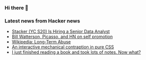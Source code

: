 ### Hi there 👋

<!--
**arashid-sh/arashid-sh** is a ✨ _special_ ✨ repository because its `README.md` (this file) appears on your GitHub profile.

Here are some ideas to get you started:

- 🔭 I’m currently working on ...
- 🌱 I’m currently learning ...
- 👯 I’m looking to collaborate on ...
- 🤔 I’m looking for help with ...
- 💬 Ask me about ...
- 📫 How to reach me: ...
- 😄 Pronouns: ...
- ⚡ Fun fact: ...
-->

### Latest news from Hacker news
<!-- BLOG-POST-LIST:START -->
- [Stacker &lpar;YC S20&rpar; Is Hiring a Senior Data Analyst](https://apply.workable.com/stackerhq/j/7AA9A3E3E9/)
- [Bill Watterson, Picasso, and HN on self promotion](https://herbertlui.net/bill-watterson-picasso-and-hn-on-self-promotion/)
- [Wikipedia: Long-Term Abuse](https://en.wikipedia.org/wiki/Wikipedia:Long-term_abuse)
- [An interactive mechanical contraption in pure CSS](https://cohost.org/blackle/post/42994-contraption)
- [I just finished reading a book and took lots of notes. Now what?](https://writing.bobdoto.computer/question-i-just-finished-reading-a-book-and-took-lots-of-notes-now-what/)
<!-- BLOG-POST-LIST:END -->
